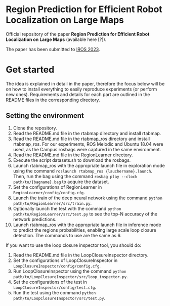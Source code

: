 # Region Prediction for Efficient Robot Localization on Large Maps

Official repository of the paper **Region Prediction for Efficient Robot Localization on Large Maps** (available here [?]).

The paper has been submitted to [IROS 2023](https://ieee-iros.org/). <with the following clearifier video.>

<!--- https://user-images.githubusercontent.com/41426942/220202864-8da8bff3-fd33-4902-8a96-14e2577a1376.mp4 -->

# Get started

The idea is explained in detail in the paper, therefore the focus below will be on how to install everything to easily reproduce experiments (or perform new ones). Requirements and details for each part are outlined in the README files in the corresponding directory.


## Setting the environment
1. Clone the repository.
2. Read the README.md file in the rtabmap directory and install rtabmap.
3. Read the README.md file in the rtabmap_ros directory and install rtabmap_ros. For our experiments, ROS Melodic and Ubuntu 18.04 were used, as the Campus rosbags were captured in the same environment.
4. Read the README.md file in the RegionLearner directory.
5. Execute the script datasets.sh to download the rosbags.
6. Launch rtabmap_ros with the appropriate launch file in exploration mode using the command ```roslaunch rtabmap_ros {lauchername}.launch```. Then, run the bag using the command ```rosbag play --clock path/to/{bagname}.bag``` to acquire the dataset.
7. Set the configurations of RegionLearner in ```RegionLearner/config/config.cfg```.
8. Launch the train of the deep neural network using the command ```python path/to/RegionLearner/src/train.py```.
9. Optionally launch the test with the command ```python path/to/RegionLearner/src/test.py``` to see the top-N accuracy of the network predictions.
10. Launch rtabmap_ros with the appropriate launch file in inference mode to predict the regions probabilities, enabling large scale loop closure detection. The commands to use are the same as 6.


If you want to use the loop closure inspector tool, you should do:
1. Read the README.md file in the LoopClosureInspector directory.
2. Set the configurations of LoopClosureInspector in ```LoopClosureInspector/config/config.cfg```. 
3. Run LoopClosureInspector using the command ```python path/to/LoopClosureInspector/src/loop_inspector.py```. 
4. Set the configurations of the test in ```LoopClosureInspector/config/test.cfg```. 
5. Run the test using the command ```python path/to/LoopClosureInspector/src/test.py```. 
